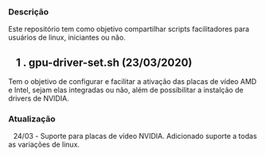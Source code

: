 ### Descrição
Este repositório tem como objetivo compartilhar scripts facilitadores para usuários de linux, iniciantes ou não.

## ⠀1 . gpu-driver-set.sh (23/03/2020)
Tem o objetivo de configurar e facilitar a ativação das placas de vídeo AMD e Intel, sejam elas integradas ou não, além de possibilitar a instalção de drivers de NVIDIA. 
### Atualização
 ⠀24/03 - Suporte para placas de vídeo NVIDIA. Adicionado suporte a todas as variações de linux.
